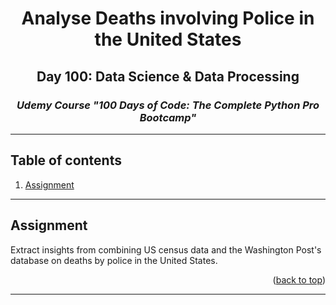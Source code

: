 <a id="readme-top"></a>
<div align="center">
<h1>Analyse Deaths involving Police in the United States</h1>
<h2>Day 100: Data Science & Data Processing</h2>
<i><h3>Udemy Course "100 Days of Code: The Complete Python Pro Bootcamp"</h3></i>
</div>
<hr>

<!-- TABLE OF CONTENTS -->
## Table of contents
1. [Assignment](#assignment)

<hr>

<a id="assignment"></a>
## Assignment
Extract insights from combining US census data and the Washington Post's database on deaths by police in the United States.
<p align="right">(<a href="#readme-top">back to top</a>)</p>

<hr>
